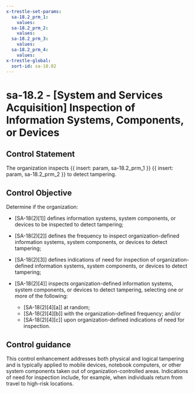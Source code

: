 ```yaml
---
x-trestle-set-params:
  sa-18.2_prm_1:
    values:
  sa-18.2_prm_2:
    values:
  sa-18.2_prm_3:
    values:
  sa-18.2_prm_4:
    values:
x-trestle-global:
  sort-id: sa-18.02
---
```


# sa-18.2 - \[System and Services Acquisition\] Inspection of Information Systems, Components, or Devices

## Control Statement

The organization inspects {{ insert: param, sa-18.2_prm_1 }} {{ insert: param, sa-18.2_prm_2 }} to detect tampering.

## Control Objective

Determine if the organization:

- \[SA-18(2)[1]\] defines information systems, system components, or devices to be inspected to detect tampering;

- \[SA-18(2)[2]\] defines the frequency to inspect organization-defined information systems, system components, or devices to detect tampering;

- \[SA-18(2)[3]\] defines indications of need for inspection of organization-defined information systems, system components, or devices to detect tampering;

- \[SA-18(2)[4]\] inspects organization-defined information systems, system components, or devices to detect tampering, selecting one or more of the following:

  - \[SA-18(2)[4][a]\] at random;
  - \[SA-18(2)[4][b]\] with the organization-defined frequency; and/or
  - \[SA-18(2)[4][c]\] upon organization-defined indications of need for inspection.

## Control guidance

This control enhancement addresses both physical and logical tampering and is typically applied to mobile devices, notebook computers, or other system components taken out of organization-controlled areas. Indications of need for inspection include, for example, when individuals return from travel to high-risk locations.
